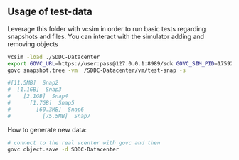## Usage of test-data

Leverage this folder with vcsim in order to run basic tests regarding snapshots and files.
You can interact with the simulator adding and removing objects
```bash
vcsim -load ./SDDC-Datacenter 
export GOVC_URL=https://user:pass@127.0.0.1:8989/sdk GOVC_SIM_PID=17592
govc snapshot.tree -vm  /SDDC-Datacenter/vm/test-snap -s

#[11.5MB]  Snap2
#  [1.1GB]  Snap3
#    [2.1GB]  Snap4
#      [1.7GB]  Snap5
#        [60.3MB]  Snap6
#          [75.5MB]  Snap7

```

How to generate new data:
```bash
# connect to the real vcenter with govc and then
govc object.save -d SDDC-Datacenter
```



